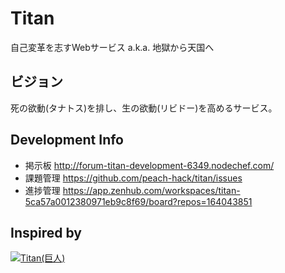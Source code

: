 # Titan

自己変革を志すWebサービス a.k.a. 地獄から天国へ

## ビジョン

死の欲動(タナトス)を排し、生の欲動(リビドー)を高めるサービス。

## Development Info

* 掲示板 http://forum-titan-development-6349.nodechef.com/
* 課題管理 https://github.com/peach-hack/titan/issues
* 進捗管理 https://app.zenhub.com/workspaces/titan-5ca57a0012380971eb9c8f69/board?repos=164043851

## Inspired by

[![Titan(巨人)](http://img.youtube.com/vi/IIykYnoKKt8/0.jpg)](http://www.youtube.com/watch?v=IIykYnoKKt8)

